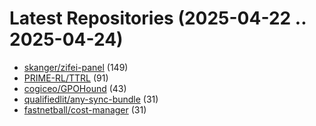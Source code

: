 # Latest Repositories (2025-04-22 .. 2025-04-24)

- [skanger/zifei-panel](https://github.com/skanger/zifei-panel) (149)
- [PRIME-RL/TTRL](https://github.com/PRIME-RL/TTRL) (91)
- [cogiceo/GPOHound](https://github.com/cogiceo/GPOHound) (43)
- [qualifiedlit/any-sync-bundle](https://github.com/qualifiedlit/any-sync-bundle) (31)
- [fastnetball/cost-manager](https://github.com/fastnetball/cost-manager) (31)
